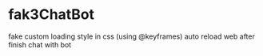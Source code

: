 ﻿# fak3ChatBot

fake custom loading style in css (using @keyframes)
auto reload web after finish chat with bot
